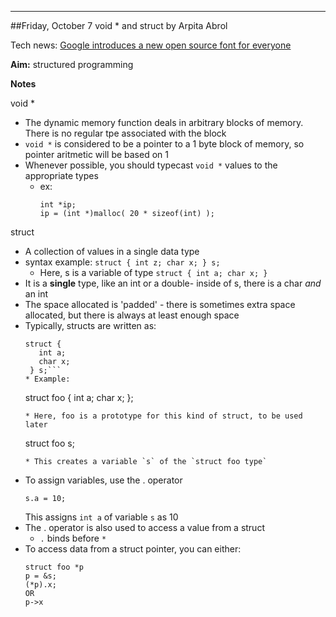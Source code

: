 ---

##Friday, October 7 void * and struct by Arpita Abrol

Tech news: [Google introduces a new open source font for everyone](https://developers.googleblog.com/2016/10/an-open-source-font-system-for-everyone.html)

**Aim:** structured programming

**Notes**

void *

* The dynamic memory function deals in arbitrary blocks of memory. There is no regular tpe associated with the block
* `void *` is considered to be a pointer to a 1 byte block of memory, so pointer aritmetic will be based on 1
* Whenever possible, you should typecast `void *` values to the appropriate types
    * ex:
        ```
        int *ip;
	    ip = (int *)malloc( 20 * sizeof(int) );
	    ```

struct
* A collection of values in a single data type
* syntax example:
        ```
        struct { int z; char x; } s;
        ```
    * Here, s is a variable of type `struct { int a; char x; }`
* It is a **single** type, like an int or a double- inside of s, there is a char _and_ an int
* The space allocated is 'padded' - there is sometimes extra space allocated, but there is always at least enough space
* Typically, structs are written as:
    ```
    struct {
	   int a;
	   char x;
	 } s;```
    * Example:
    ```
    struct foo { int a; char x; };
    ```
    * Here, foo is a prototype for this kind of struct, to be used later
    ```
    struct foo s;
    ```
    * This creates a variable `s` of the `struct foo type`
* To assign variables, use the . operator
	```
    s.a = 10;
    ```
	This assigns `int a` of variable `s` as 10
* The . operator is also used to access a value from a struct
	* `.` binds before `*`
* To access data from a struct pointer, you can either:
	```
	struct foo *p
	p = &s;
	(*p).x;
	OR
	p->x
    ```